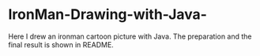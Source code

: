 # IronMan-Drawing-with-Java-
Here I drew an ironman cartoon picture with Java. The preparation and the final result is shown in README.
